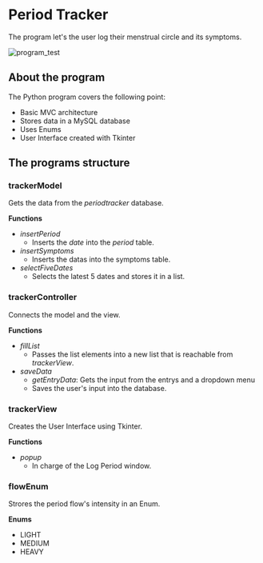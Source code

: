 # Period Tracker
The program let's the user log their menstrual circle and its symptoms.

![program_test](https://github.com/figuranna/periodTracker/assets/101461379/d1f4c772-e6b5-44a0-b6e5-3c203af40013)
## About the program
The Python program covers the following point:

- Basic MVC architecture 
- Stores data in a MySQL database
- Uses Enums
- User Interface created with Tkinter 
## The programs structure
### trackerModel
Gets the data from the *periodtracker* database.

**Functions**

- *insertPeriod*
  - Inserts the *date* into the *period* table.
- *insertSymptoms*
  - Inserts the datas into the symptoms table.
- *selectFiveDates*
  - Selects the latest 5 dates and stores it in a list.

### trackerController
Connects the model and the view.

**Functions**

- *fillList*
  - Passes the list elements into a new list that is reachable from *trackerView*.
- *saveData*
  - *getEntryData*: Gets the input from the entrys and a dropdown menu
  - Saves the user's input into the database.

### trackerView
Creates the User Interface using Tkinter.

**Functions**

- *popup*
  - In charge of the Log Period window. 

### flowEnum
Strores the period flow's intensity in an Enum.

**Enums**
- LIGHT
- MEDIUM
- HEAVY
